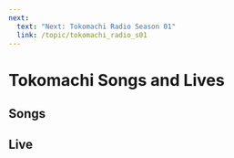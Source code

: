 ```yaml
---
next:
  text: "Next: Tokomachi Radio Season 01"
  link: /topic/tokomachi_radio_s01
---
```


# Tokomachi Songs and Lives

## Songs

## Live
